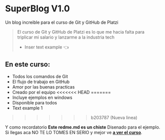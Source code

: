 # SuperBlog V1.0

Un blog increible para el curso de Git y GitHub de Platzi
>El curso de Git y GitHub de Platzi es lo que me hacia falta para triplicar mi salario y lanzarme a la industria tech
>- Inser text example 👈

## En este curso:
* Todos los comandos de Git
* El flujo de trabajo en GitHub
* Amor por las buenas practicas
* Creado por el equipo
<<<<<<< HEAD
=======
* Incluye ejemplos en windows
* Disponible para todos
* Text example 1
>>>>>>> b203787 (Nueva linea)

Y como recordatorio **Este redme.md es un chiste** Disenado para el ejemplo. Si llegas aca NO TE LO TOMES EN SERIO y mejor ve [**a ver el curso**](https://platzi.com/cursos/git-github/).
